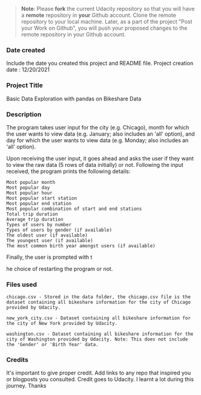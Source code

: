 >**Note**: Please **fork** the current Udacity repository so that you will have a **remote** repository in **your** Github account. Clone the remote repository to your local machine. Later, as a part of the project "Post your Work on Github", you will push your proposed changes to the remote repository in your Github account.

### Date created
Include the date you created this project and README file.
Project creation date : 12/20/2021

### Project Title
Basic Data Exploration with pandas on Bikeshare Data

### Description
The program takes user input for the city (e.g. Chicago), month for which the user wants to view data (e.g. January; also includes an 'all' option), and day for which the user wants to view data (e.g. Monday; also includes an 'all' option).

Upon receiving the user input, it goes ahead and asks the user if they want to view the raw data (5 rows of data initially) or not. Following the input received, the program prints the following details:

    Most popular month
    Most popular day
    Most popular hour
    Most popular start station
    Most popular end station
    Most popular combination of start and end stations
    Total trip duration
    Average trip duration
    Types of users by number
    Types of users by gender (if available)
    The oldest user (if available)
    The youngest user (if available)
    The most common birth year amongst users (if available)

Finally, the user is prompted with t

he choice of restarting the program or not.


### Files used


    chicago.csv - Stored in the data folder, the chicago.csv file is the dataset containing all bikeshare information for the city of Chicago provided by Udacity.

    new_york_city.csv - Dataset containing all bikeshare information for the city of New York provided by Udacity.

    washington.csv - Dataset containing all bikeshare information for the city of Washington provided by Udacity. Note: This does not include the 'Gender' or 'Birth Year' data.


### Credits
It's important to give proper credit. Add links to any repo that inspired you or blogposts you consulted.
Credit goes to Udacity. I learnt a lot during this journey. Thanks
